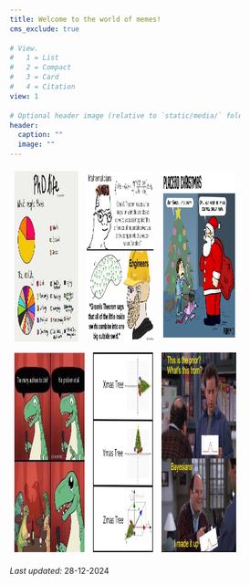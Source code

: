 ```yaml
---
title: Welcome to the world of memes!
cms_exclude: true

# View.
#   1 = List
#   2 = Compact
#   3 = Card
#   4 = Citation
view: 1

# Optional header image (relative to `static/media/` folder).
header:
  caption: ""
  image: ""
---
```

<html>
	<head>
		<meta name="viewport" content="width=device-width, initial-scale=1">
		<style>
			* {
  				box-sizing: border-box;
			}
			.row {
  				display: flex;
			}
			.column {
  				flex: 33.33%;
  				padding: 7.5px;
			}
		</style>
	</head>
	<body>
		<div class="row">
  			<div class="column">
    			<img src="meme1.jpg" alt="Forest" style="height:300px">
  			</div>
  			<div class="column">
    			<img src="meme2.jpg" alt="Forest" style="height:300px">
  			</div>
  			<div class="column">
    			<img src="meme5.jpg" alt="Mountains" style="height:300px">
  			</div>
		</div>
	</body>
	<body>
		<div class="row">
  			<div class="column">
    			<img src="meme3.jpg" alt="Forest" style="height:350px">
  			</div>
  			<div class="column">
    			<img src="meme4.jpg" alt="Forest" style="height:350px">
  			</div>
  			<div class="column">
    			<img src="meme6.jpg" alt="Mountains" style="height:350px">
  			</div>
		</div>
	</body>
</html>


<body>
<p> <em> Last updated:</em> 28-12-2024 </p>
</body>